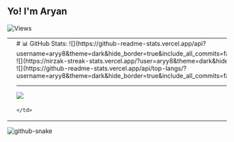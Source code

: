 ## Yo! I'm Aryan
<!-- Profile View Counter -->
<p align="left">
  <img src="https://komarev.com/ghpvc/?username=aryy8" alt="Views"/>
</p>

<table>
  <tr>
    <td>
      <img src="IMG_3161.jpg" alt="Cat Image" width="250"/>
    </td>
    <td>
    # 📊 GitHub Stats:
![](https://github-readme-stats.vercel.app/api?username=aryy8&theme=dark&hide_border=true&include_all_commits=false&count_private=false)<br/>
![](https://nirzak-streak-stats.vercel.app/?user=aryy8&theme=dark&hide_border=true)<br/>
![](https://github-readme-stats.vercel.app/api/top-langs/?username=aryy8&theme=dark&hide_border=true&include_all_commits=false&count_private=false&layout=compact)

---
[![](https://visitcount.itsvg.in/api?id=aryy8&icon=0&color=0)](https://visitcount.itsvg.in)

<!-- Proudly created with GPRM ( https://gprm.itsvg.in ) -->
    </td>
  </tr>
</table>



<!---
aryy8/aryy8 is a ✨ special ✨ repository because its `README.md` (this file) appears on your GitHub profile.
You can click the Preview link to take a look at your changes.
--->
<picture>
  <source media="(prefers-color-scheme: dark)" srcset="https://raw.githubusercontent.com/aryy8/aryy8/output/github-snake-dark.svg" />
  <source media="(prefers-color-scheme: light)" srcset="https://raw.githubusercontent.com/aryy8/aryy8/output/github-snake.svg" />
  <img alt="github-snake" src="https://raw.githubusercontent.com/tobiasmeyhoefer/tobiasmeyhoefer/output/github-snake.svg" />
</picture>
